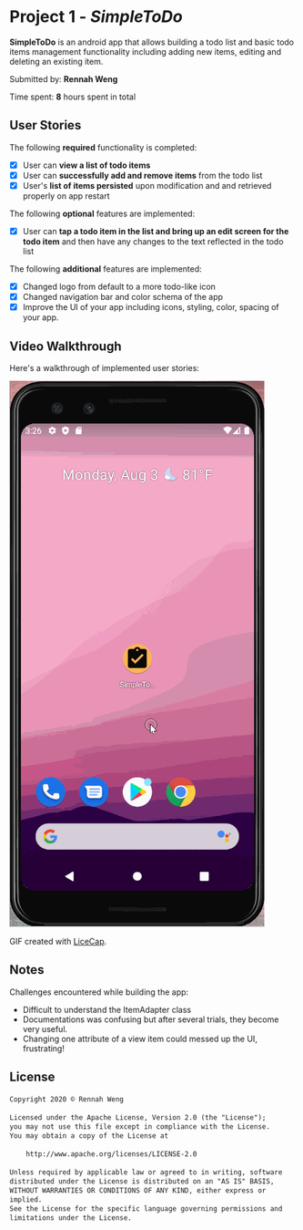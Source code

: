 # Project 1 - *SimpleToDo*

**SimpleToDo** is an android app that allows building a todo list and basic todo items management functionality including adding new items, editing and deleting an existing item.

Submitted by: **Rennah Weng**

Time spent: **8** hours spent in total

## User Stories

The following **required** functionality is completed:

* [x] User can **view a list of todo items**
* [x] User can **successfully add and remove items** from the todo list
* [x] User's **list of items persisted** upon modification and and retrieved properly on app restart

The following **optional** features are implemented:

* [x] User can **tap a todo item in the list and bring up an edit screen for the todo item** and then have any changes to the text reflected in the todo list

The following **additional** features are implemented:

* [x] Changed logo from default to a more todo-like icon
* [x] Changed navigation bar and color schema of the app
* [x] Improve the UI of your app including icons, styling, color, spacing of your app.

## Video Walkthrough

Here's a walkthrough of implemented user stories:

<img src='simpletodo-walkthrough.gif' title='SimpleTodo App Walkthrough' width='' alt='SimpleTodo App Walkthrough in gif' />

GIF created with [LiceCap](http://www.cockos.com/licecap/).

## Notes

Challenges encountered while building the app:
* Difficult to understand the ItemAdapter class
* Documentations was confusing but after several trials, they become very useful.
* Changing one attribute of a view item could messed up the UI, frustrating!

## License

    Copyright 2020 © Rennah Weng

    Licensed under the Apache License, Version 2.0 (the "License");
    you may not use this file except in compliance with the License.
    You may obtain a copy of the License at

        http://www.apache.org/licenses/LICENSE-2.0

    Unless required by applicable law or agreed to in writing, software
    distributed under the License is distributed on an "AS IS" BASIS,
    WITHOUT WARRANTIES OR CONDITIONS OF ANY KIND, either express or implied.
    See the License for the specific language governing permissions and
    limitations under the License.

